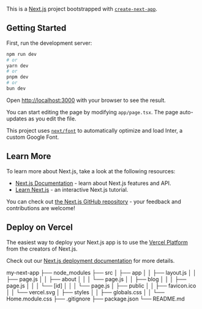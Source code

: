 This is a [Next.js](https://nextjs.org/) project bootstrapped with [`create-next-app`](https://github.com/vercel/next.js/tree/canary/packages/create-next-app).

## Getting Started

First, run the development server:

```bash
npm run dev
# or
yarn dev
# or
pnpm dev
# or
bun dev
```

Open [http://localhost:3000](http://localhost:3000) with your browser to see the result.

You can start editing the page by modifying `app/page.tsx`. The page auto-updates as you edit the file.

This project uses [`next/font`](https://nextjs.org/docs/basic-features/font-optimization) to automatically optimize and load Inter, a custom Google Font.

## Learn More

To learn more about Next.js, take a look at the following resources:

- [Next.js Documentation](https://nextjs.org/docs) - learn about Next.js features and API.
- [Learn Next.js](https://nextjs.org/learn) - an interactive Next.js tutorial.

You can check out [the Next.js GitHub repository](https://github.com/vercel/next.js/) - your feedback and contributions are welcome!

## Deploy on Vercel

The easiest way to deploy your Next.js app is to use the [Vercel Platform](https://vercel.com/new?utm_medium=default-template&filter=next.js&utm_source=create-next-app&utm_campaign=create-next-app-readme) from the creators of Next.js.

Check out our [Next.js deployment documentation](https://nextjs.org/docs/deployment) for more details.


my-next-app
├── node_modules
├── src
│   ├── app
│   │   ├── layout.js
│   │   ├── page.js
│   │   ├── about
│   │   │   └── page.js
│   │   ├── blog
│   │   │   ├── page.js
│   │   │   └── [id]
│   │   │       └── page.js
│   ├── public
│   │   ├── favicon.ico
│   │   └── vercel.svg
│   ├── styles
│   │   ├── globals.css
│   │   └── Home.module.css
├── .gitignore
├── package.json
└── README.md
